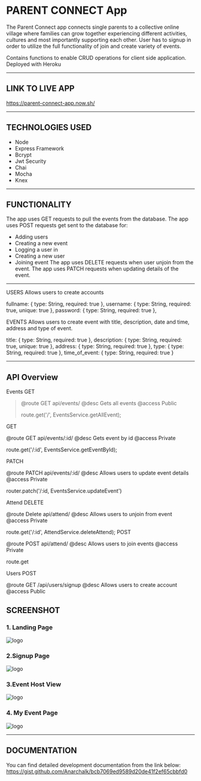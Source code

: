 # PARENT CONNECT App

The Parent Connect app connects single parents to a collective online village where families  can grow together experiencing different activities, cultures and most importantly supporting each other. User has to signup in order to utilize the full functionality of join and create variety of events.  

Contains functions to enable CRUD operations for client side application. Deployed with Heroku

* * *

## LINK TO LIVE APP

https://parent-connect-app.now.sh/

***

## TECHNOLOGIES USED

* Node
* Express Framework
* Bcrypt
* Jwt Security
* Chai
* Mocha
* Knex

***

## FUNCTIONALITY

The app uses GET requests to pull the events from the database. 
The app uses POST requests get sent to the database for:
  - Adding users 
  - Creating a new event 
  - Logging a user in 
  - Creating a new user
  - Joining event
The app uses DELETE requests when user unjoin from the event. 
The app uses PATCH requests when updating details of the event.

***

USERS
Allows users to create accounts

  fullname: { type: String, required: true },
  username: { type: String, required: true, unique: true },
  password: { type: String, required: true },
  
  
EVENTS
Allows users to create event with title, description, date and time, address and type of event.

  title: { type: String, required: true },
  description: { type: String, required: true, unique: true },
  address: { type: String, required: true },
  type: { type: String, required: true },
  time_of_event: { type: String, required: true }
 
***

## API Overview

Events
GET
<blockquote>
@route   GET api/events/
@desc    Gets all events 
@access  Public

route.get('/', EventsService.getAllEvent);
</blockquote>
GET 

@route   GET api/events/:id/
@desc    Gets event by id
@access  Private

route.get('/:id', EventsService.getEventById);

PATCH

@route   PATCH api/events/:id/
@desc    Allows users to update event details
@access  Private

router.patch('/:id, EventsService.updateEvent')

Attend
DELETE

@route   Delete api/attend/
@desc    Allows users to unjoin from event
@access  Private

route.get('/:id', AttendService.deleteAttend);
POST

@route   POST api/attend/
@desc    Allows users to join events
@access  Private

route.get

Users
POST

@route   GET /api/users/signup
@desc    Allows users to create account
@access  Public



## SCREENSHOT

### 1. Landing Page

![logo](https://github.com/Anarchalk/parent-connect-client/blob/master/screenshots/landing-pg.JPG "Landing Page")

### 2.Signup Page

![logo](https://raw.githubusercontent.com/Anarchalk/parent-connect-client/master/screenshots/signup-pg.JPG "Signup page")

### 3.Event Host View

![logo](https://raw.githubusercontent.com/Anarchalk/parent-connect-client/master/screenshots/event-pg.JPG "Event host view")

### 4. My Event Page

![logo](https://github.com/Anarchalk/parent-connect-client/blob/master/screenshots/my-events.JPG "My event page")

***

## DOCUMENTATION
You can find detailed development documentation from the link below:
https://gist.github.com/Anarchalk/bcb7069ed9589d20de41f2ef65cbbfd0
